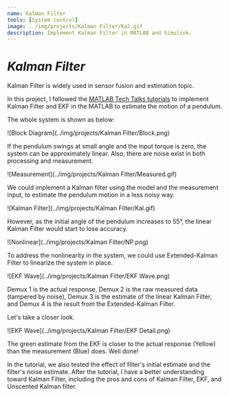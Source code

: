 ```yaml
---
name: Kalman Filter
tools: [System control]
image: ../img/projects/Kalman Filter/Kal.gif
description: Implement Kalman Filter in MATLAB and Simulink.
---
```

# _Kalman Filter_

Kalman Filter is widely used in sensor fusion and estimation topic.

In this project, I followed the [MATLAB Tech Talks tutorials](https://youtube.com/playlist?list=PLn8PRpmsu08pzi6EMiYnR-076Mh-q3tWr) to implement Kalman Filter and EKF in the MATLAB to estimate the motion of a pendulum.

The whole system is shown as below:

![Block Diagram](../img/projects/Kalman Filter/Block.png)

If the pendulum swings at small angle and the input torque is zero, the system can be approximately linear. Also, there are noise exist in both processing and measurement.

![Measurement](../img/projects/Kalman Filter/Measured.gif)

We could implement a Kalman filter using the model and the measurement input, to estimate the pendulum motion in a less noisy way.

![Kalman Filter](../img/projects/Kalman Filter/Kal.gif)

However, as the initial angle of the pendulum increases to 55°, the linear Kalman Filter would start to lose accuracy.

![Nonlinear](../img/projects/Kalman Filter/NP.png)

To address the nonlinearity in the system, we could use Extended-Kalman Filter to linearize the system in place.

![EKF Wave](../img/projects/Kalman Filter/EKF Wave.png)

Demux 1 is the actual response, Demux 2 is the raw measured data (tampered by noise), Demux 3 is the estimate of the linear Kalman Filter, and Demux 4 is the result from the Extended-Kalman Filter.

Let's take a closer look.

![EKF Wave](../img/projects/Kalman Filter/EKF Detail.png)

The green estimate from the EKF is closer to the actual response (Yellow) than the measurement (Blue) does. Well done!

In the tutorial, we also tested the effect of filter's initial estimate and the filter's noise estimate. After the tutorial, I have a better understanding toward Kalman Filter, including the pros and cons of Kalman Filter, EKF, and Unscented Kalman filter.
